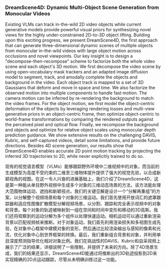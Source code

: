 ### DreamScene4D: Dynamic Multi-Object Scene Generation from Monocular Videos

Existing VLMs can track in-the-wild 2D video objects while current generative models provide powerful visual priors for synthesizing novel views for the highly under-constrained 2D-to-3D object lifting. Building upon this exciting progress, we present DreamScene4D, the first approach that can generate three-dimensional dynamic scenes of multiple objects from monocular in-the-wild videos with large object motion across occlusions and novel viewpoints. Our key insight is to design a "decompose-then-recompose" scheme to factorize both the whole video scene and each object's 3D motion. We first decompose the video scene by using open-vocabulary mask trackers and an adapted image diffusion model to segment, track, and amodally complete the objects and background in the video. Each object track is mapped to a set of 3D Gaussians that deform and move in space and time. We also factorize the observed motion into multiple components to handle fast motion. The camera motion can be inferred by re-rendering the background to match the video frames. For the object motion, we first model the object-centric deformation of the objects by leveraging rendering losses and multi-view generative priors in an object-centric frame, then optimize object-centric to world-frame transformations by comparing the rendered outputs against the perceived pixel and optical flow. Finally, we recompose the background and objects and optimize for relative object scales using monocular depth prediction guidance. We show extensive results on the challenging DAVIS, Kubric, and self-captured videos, detail some limitations, and provide future directions. Besides 4D scene generation, our results show that DreamScene4D enables accurate 2D point motion tracking by projecting the inferred 3D trajectories to 2D, while never explicitly trained to do so.

现有的视觉语言模型（VLMs）能够跟踪野外环境中二维视频中的对象，而当前的生成模型为高度不受约束的二维至三维物体提升提供了强大的视觉先验，以合成新颖视角的视图。在这一令人兴奋的进展基础上，我们介绍了DreamScene4D，这是第一种能从单目野外视频中生成多个对象的三维动态场景的方法，该方法能处理大范围物体运动、遮挡和新颖视点。我们的关键见解是设计一个“分解再重组”的方案，以分解整个视频场景和每个对象的三维运动。我们首先使用开放词汇的遮罩跟踪器和适应性图像扩散模型分解视频场景，以分割、跟踪和完全表示视频中的对象和背景。每个对象的轨迹被映射到一组在空间和时间中变形和移动的3D高斯。我们还将观察到的运动分解为多个组件以处理快速运动。相机运动可以通过重新渲染背景以匹配视频帧来推断。对于对象运动，我们首先利用渲染损失和多视图生成先验，在对象中心框架中建模对象的变形，然后通过比较渲染输出与感知的像素和光流，优化对象中心到世界框架的转换。最后，我们重新组合背景和对象，并利用单目深度预测指导优化相对对象比例。我们在挑战性的DAVIS、Kubric和自采视频上展示了广泛的结果，详细说明了一些限制，并提供了未来的方向。除了4D场景生成，我们的结果还显示，DreamScene4D能通过将推断出的3D轨迹投影到2D来实现精确的2D点运动跟踪，尽管从未明确训练过这一功能。
